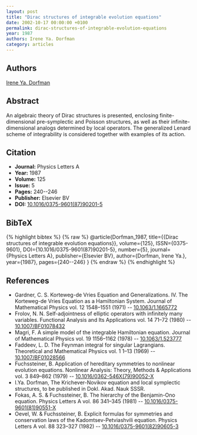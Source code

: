 ```yaml
---
layout: post
title: "Dirac structures of integrable evolution equations"
date: 2002-10-17 00:00:00 +0100
permalink: dirac-structures-of-integrable-evolution-equations
year: 1987
authors: Irene Ya. Dorfman
category: articles
---
```

 
## Authors
[Irene Ya. Dorfman](authors/irene_ya_dorfman)
 
## Abstract
An algebraic theory of Dirac structures is presented, enclosing finite-dimensional pre-symplectic and Poisson structures, as well as their infinite-dimensional analogs determined by local operators. The generalized Lenard scheme of integrability is considered together with examples of its action.
 
## Citation
- **Journal:** Physics Letters A
- **Year:** 1987
- **Volume:** 125
- **Issue:** 5
- **Pages:** 240--246
- **Publisher:** Elsevier BV
- **DOI:** [10.1016/0375-9601(87)90201-5](https://doi.org/10.1016/0375-9601(87)90201-5)
 
## BibTeX
{% highlight bibtex %}
{% raw %}
@article{Dorfman_1987,
  title={{Dirac structures of integrable evolution equations}},
  volume={125},
  ISSN={0375-9601},
  DOI={10.1016/0375-9601(87)90201-5},
  number={5},
  journal={Physics Letters A},
  publisher={Elsevier BV},
  author={Dorfman, Irene Ya.},
  year={1987},
  pages={240--246}
}
{% endraw %}
{% endhighlight %}
 
## References
- Gardner, C. S. Korteweg-de Vries Equation and Generalizations. IV. The Korteweg-de Vries Equation as a Hamiltonian System. Journal of Mathematical Physics vol. 12 1548–1551 (1971) -- [10.1063/1.1665772](https://doi.org/10.1063/1.1665772)
- Frolov, N. N. Self-adjointness of elliptic operators with infinitely many variables. Functional Analysis and Its Applications vol. 14 71–72 (1980) -- [10.1007/BF01078432](https://doi.org/10.1007/BF01078432)
- Magri, F. A simple model of the integrable Hamiltonian equation. Journal of Mathematical Physics vol. 19 1156–1162 (1978) -- [10.1063/1.523777](https://doi.org/10.1063/1.523777)
- Faddeev, L. D. The Feynman integral for singular Lagrangians. Theoretical and Mathematical Physics vol. 1 1–13 (1969) -- [10.1007/BF01028566](https://doi.org/10.1007/BF01028566)
- Fuchssteiner, B. Application of hereditary symmetries to nonlinear evolution equations. Nonlinear Analysis: Theory, Methods &amp; Applications vol. 3 849–862 (1979) -- [10.1016/0362-546X(79)90052-X](https://doi.org/10.1016/0362-546X(79)90052-X)
- I.Ya. Dorfman, The Krichever-Novikov equation and local symplectic structures, to be published in Dokl. Akad. Nauk SSSR.
- Fokas, A. S. & Fuchssteiner, B. The hierarchy of the Benjamin-Ono equation. Physics Letters A vol. 86 341–345 (1981) -- [10.1016/0375-9601(81)90551-X](https://doi.org/10.1016/0375-9601(81)90551-X)
- Oevel, W. & Fuchssteiner, B. Explicit formulas for symmetries and conservation laws of the Kadomtsev-Petviashvili equation. Physics Letters A vol. 88 323–327 (1982) -- [10.1016/0375-9601(82)90605-3](https://doi.org/10.1016/0375-9601(82)90605-3)

